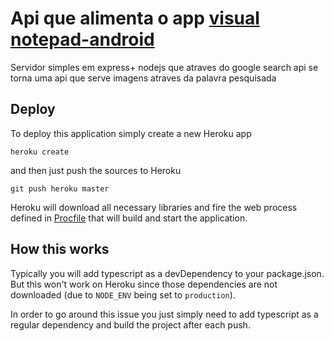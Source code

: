 Api que alimenta o app [visual notepad-android](https://github.com/ecrseer/note-completion-kotlin)
========================

Servidor simples em express+ nodejs que atraves do google search api 
se torna uma api que serve imagens atraves da palavra pesquisada 

## Deploy
To deploy this application simply create a new Heroku app

```
heroku create
```

and then just push the sources to Heroku

```
git push heroku master
```

Heroku will download all necessary libraries and fire the web
process defined in [Procfile](Procfile) that will build and start
the application.

## How this works

Typically you will add typescript as a devDependency to your package.json.
But this won't work on Heroku since those dependencies are not downloaded
(due to `NODE_ENV` being set to `production`).

In order to go around this issue you just simply need to add typescript
as a regular dependency and build the project after each push.
